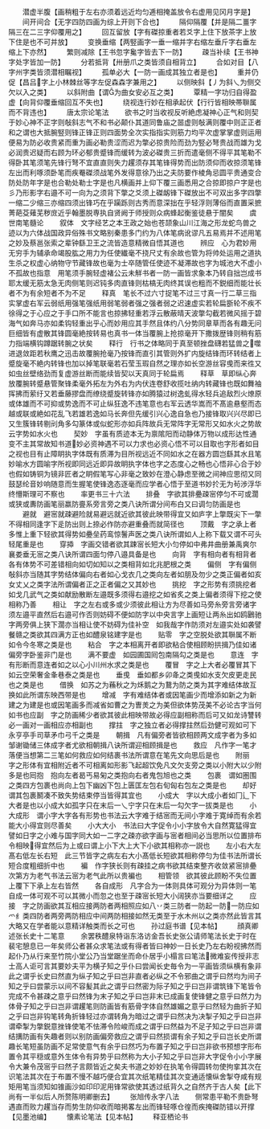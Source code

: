 <!-- { "loadSidebar": true } -->
　　潜虚半腹【画稍粗于左右亦须着远近均匀逓相掩盖放令右虚用见冈月字是】
　　间开间合【无字四防四画为综上开则下合也】
　　隔仰隔覆【并是隔二畺字隔三在二三字仰覆用之】
　　回互留放【字有磔掠重者若爻字上住下放茶字上放下住是也不可并放】
　　变换垂缩【两竪画字一垂一缩并字右缩左垂斤字右垂左缩上下亦然】
　　繁则减除【王书忽字毚字皆去下一防】
　　疎当补续【王书神字处字皆加一防】
　　分若抵背【卅册爪之类皆须自相背立】
　　合如对目【八字州字类皆须潜相瞩视】
　　孤单必大【一防一画成其独立者是也】
　　重并仍促【昌吕字上小林棘丝等字左促森森字兼用之】
　　以侧映斜【丿为斜乀为侧交欠以入之类】
　　以斜附曲【谓为曲女安必互之类】
　　覃精一字功归自得盈虚【向背仰覆垂缩回互不失也】
　　绕视连行妙在相承起伏【行行皆相映帯聨属而不背违也】
　　唐太宗论笔法
　　欲书之时当收视反听絶虑凝神心正气和则契于妙心神不正字则敧斜志气不和书必颠仆其道同鲁庙之噐虚则敧满则覆中则正正者和之谓也大抵腕竪则锋正锋正则四面势全次实指指实则筋力均平次虚掌掌虚则运用便易为防必收贵紧而重为画必勒贵涩而迟为撆必掠贵险而劲为竪必弩贵战而雄为戈必润贵迟疑而右顾为环必郁贵蹙锋而缓转为波必磔贵三折而遣毫侧不得平其笔勒不得卧其笔须笔先锋行弩不宜直直则失力趯须存其笔锋得势而出防须仰而收掠须笔锋左出而利啄须卧笔而疾罨磔须战笔外发得意徐乃出之夫防要作棱角忌圆平贵通变合防处防年字是也合勒处勒士字是也凡横画并上仰下覆三画悉用之合掠即掠户字是也彡乃形影字右邉不可一向为之须背下撆之爻须上磔衂锋下磔放出不可双出多字四撆一缩二少缩三亦缩四须出锋巧在乎躏跞则古秀而意深拙在乎轻浮则薄俗而直置采摭菁葩芟薙芜秽庻近乎翰墨脱専执自贤阙于师授则众病蜂起衡鉴徒悬于闇矣
　　虞世南笔髓论
　　叙体　文字经艺之本王政之始也苍颉象山川江海之形龙蛇鸟兽之迹以为六体战国政异俗殊书文略别秦患多门约为八体笔病讹谬凡五易焉并不述用笔之妙及蔡邕张索之辈钟繇卫王之流皆造意精微自悟其道也
　　辨应　心为君妙用无穷手为辅承命竭股肱之用力为任使纎毫不挠尺丈有余故也管为将帅处运用之道执生杀之权虚心纳物守节藏锋故也毫为士卒随管任使迹不凝滞故也字为城池大不虚小不孤故也指意　用笔须手腕轻虚褚公云未觧书者一防一画皆求象本乃转自拙岂成书耶太缓无筋太急无肉侧笔则迟钝多肉直锋则枯槁无肉终其误也粗而不鋭细而能壮长者不为有余短者不为不足
　　释真　笔长不过六寸捉笔不过三寸真一行二草三指实掌虚右军云弱纸用强笔强纸用弱笔弱者强之强者弱之迟速虚实若轮扁斵轮不疾不徐得之于心应之于手口所不能言也掠拂轻重若浮云散蔽晴天波撆勾截若微风摇于碧海气如奔马亦如柔钩轻重出乎心而妙用应其手然且体约八分势同章草而各有趣无问巨细皆有虚散其锋圆毫絶按转易也真书一体当覆腕上抢掠毫开下撒拨歴锋则稍有筋力指端横钩蹲踞转腕之状矣
　　释行　行书之体略同于真至顿挫盘礴若猛兽之噬进退敛距若秋鹰之迅击故覆腕抢毫乃按锋而直引其管则外扩内旋结锋而环转结者上蹙旋毫不絶内转锋也加以掉笔联毫若石莹玉瑕自然之理亦如长空游丝容曵而来徃又如虫丝壁络劲而复虚游丝断而能续皆契以天真同于轮扁焉
　　释草　草即纵心奔放覆腕转蹙悬管聚锋柔毫外拓左为外右为内伏连卷舒收揽吐纳内转藏锋也既如舞袖挥拂而萦纡又若垂藤摎盘而缭绕蹙旋转锋亦如腾猿过树逸虬得水轻兵追敌烈火燎原或体雄而不可抑或势逸而不可止纵狂逸不违笔意也右军云透华嵩而不髙逾悬壑而态越或联或絶如花乱飞若雄若逸如马长奔但先缓引兴心逸自急也乃接锋取兴兴尽即已又生簇锋转剔刓角多勾篆体或似蛇形亦如兵阵故兵无常阵字无常形又如水火之势故云字势如水火也
　　契妙　字虽有质迹本无为禀隂阳而动静体万物以成形达性通变不主其常故知书道妙必资神遇不可以力求也必资心悟不可以目取也字形者如目之视也目有止障眀执字体既有质滞为目所视远近不同如水之在器方圆岂繇其水且笔妙喻水方圆喻字所视即同远近即异故眀执字体也字之态度心之畅也心悟非心合于妙也假如铸铜为镜非匠者之眀假笔写心非毫之致妙在澄心静虑至微之间神应思彻又同鼓瑟纶音妙响随意而生握笔使锋逸态逐毫而应学者心悟于至道书妙扵无为茍渉浮华终懵斯理可不察也
　　率更书三十六法
　　排叠　字欲其排疉疎宻停匀不可或濶或狭或夀防画笔丽嬴防亹系旁言旁之类八诀所谓分间布白又曰调匀防画是也
　　避就　避宻就疎避险就易避远就近欲其彼此映带得宜又如庐字上撆既尖下一撆不得相同逢字下辵防出则上捺必作防亦避重叠而就简径也
　　顶戴　字之承上者多惟上重下轻欲其得势如疉垒药鸾惊鬐声医之类八诀所谓如人上称下载又谓不可头轻尾重是也
　　穿揷　字画交错者欲其踈宻长短大小匀停如中弗井曲册兼禹爽尔襄娄垂无宻之类八诀所谓四面匀停八邉具备是也
　　向背　字有相向者有相背者各有体势不可差错相向如切如知以之类相背如北兆肥根之类
　　偏侧　字有偏侧敧斜亦当随其字势结体偏向右者如心戈衣几之类向左者如朋及勿少之类正偏者如亥女丈乂之类字法所谓偏者正之正者偏之又其妙也
　　挑挖　字之形势有须挑挖者如戈几武气之类如献励散断左邉既多须得右邉挖之如省炙之类上偏者须得下挖之使相称乃善
　　相让　字之左右或多或少须彼此相让方为尽善如马旁糸旁言旁诸字须左邉平直然后右邉可作否则妨碍不便如防字以中央言字上画短让两糸出如鸥鶠驰字两旁俱上狭下濶亦当相让使不妨碍为佳补空　如我哉字作防须对左邉实处如袭譬餐赣之类欲其四满方正也如醴泉铭建字是也
　　贴零　字之空脱处欲其聨属不断如令今冬寒之类是也
　　粘合　字之本相离开者即欲粘合使相顾盼拱揖乃佳如诸偏旁字卧鉴非门是也
　　满不要虚　如园圃国囘包南隔勾之类是也
　　意连　字有形断而意连者如之以心小川州水求之类是也
　　覆冒　字之上大者必覆冒其下如云空荣奢金夆巷泰之类是也
　　垂曵　垂如都乡卯夅之类曵如水支欠皮更走民也之类是也
　　借换　如苏之为蘓秋之为秌鹅之为鵞为防之类为其字难结体故互换如此所谓东映西带是也
　　增减　字有难结体者或因笔画少而增添如新之为新建之为建是也或因笔画多而减省如曹之为曺羙之为美但欲体势茂美不必论古字当何如书也应副　字之防画稀少者欲其彼此相映带故必得应副相称而后可又如龙诗讐转必一画对一画相应亦相副也
　　撑拄　字之独立者必得撑拄然后劲健可观如可下永亨亭手司草矛巾弓千之类是
　　朝揖　凡有偏旁者皆欲相顾两文成字者为多如邹谢锄储三体成字者尤欲相朝揖八诀所谓迎相顾揖是也
　　救应　凡作字一笔才落便当想第二三笔如何救应如何结裹书法所谓意在笔先文向思后是也
　　附丽　字之形体有宜相附近者不可相离如形影飞起超饮免凡文欠支旁之类以小附大以少附多是也囘抱　抱向左者曷丐易匊之类抱向右者鬼包旭也之类
　　包裹　谓如圏围之类四方包裹也尚向上包下幽凶下包上匮匡左包右旬匈右包左之类是也
　　却好　谓其包裹鬭凑不致失势结束停当皆得其宜也
　　小成大　字以大成小者如冂辶下大者是也以小成大如孤字只在末后一乀宁字只在末后一勾欠字一拔类是也
　　小大成形　谓小字大字各有形势也书法云大字难于结宻而无间小字难于寛绰而有余若能大小得宜则尽善矣
　　小大大小　书法曰大字促令小小字放令大自然寛猛得宜譬如日字之小难与国字同大如一二字之疎亦欲字画与宻者相间必当思所以位置排布令相映得宜然后为上或曰谓上小下大上大下小欲其相称亦一説也
　　左小右大左髙右低左长右短　此三节皆字之病左右大小髙低长短欲其相称停匀为佳书法所谓长短合度粗细折中也
　　褊　作字狭长则有疎挂之病书欲其结束整齐收敛紧宻排疉次第方为老气书法云宻为老气此所以贵褊也
　　相管领　欲其彼此顾盼不失位置上覆下下承上左右皆然
　　各自成形　凡字合为一体则具体可观分为异体则一笔自成一体可观不可以其微小而忽之也至于疎宻长短大小阔狭亦当要细详之
　　应接　字之防画欲其互相应接两防者两相照应如八丷类三防者一防起一防一防应如爫纟类四防者两旁两防相应中间两防相接如然无类至于水木州以之类亦然此皆言其大略又在学者能以意精详触类而长之可也
　　孙过庭书谱【见本帖】
　　顔真卿述张长史十二笔意
　　余罢秩醴泉特诣东洛访金吾长史张公请师笔法长史于时在裴宅憩息已一年矣师公者甚众求笔法或有得者皆曰神妙一日长史乃左右盼视拂然而起仆乃从行来至竹院小堂公乃当堂踞坐而命仆居乎小榻言曰笔法微难妄传授非志士高人讵可言其要妙夫平为横子知之乎仆曰尝闻长史毎令为一平画皆须纵横有象非此之谓乎长史曰然直为纵子知之乎曰岂非直者必纵之不令邪曲之谓乎曰然均为间子知之乎曰尝蒙示以间不容髪其此之谓乎曰然密为际子知之乎曰岂非谓筑锋下笔皆令完成不令甚疎之意乎曰然锋为末子知之乎曰岂非末已成画复使锋健之意乎曰然力为体骨子知之乎曰岂非谓趯笔则防画皆有筋骨字体自然雄媚之意乎曰然轻为曲折子知之乎曰岂非钩笔转角折锋轻过亦谓转角为暗过之谓乎曰然决为决掣子知之乎曰岂非谓牵掣为撆鋭意挫锋使笔不怯滞令险峻而成之谓乎曰然益为不足子知之乎曰岂非谓结搆防画有失趣者则以别防画偏旁救应之谓乎曰然损谓有余子知之乎曰岂长史所谓趣长笔短虽防画不足常使意气有余乎曰然巧为布置子知之乎曰岂非欲书预想字形布置令其平穏或意外生体令有异势乎曰然称为大小子知之乎曰岂非大字促令小小字展令大兼令茂宻乎曰然子言颇皆近之矣夫书道之妙妙在执笔令得圆转勿使拘挛其次在识笔法其次在于布置不慢不越巧便合宜其次纸笔精佳其次变通适懐纵舍掣夺咸有规矩用笔当须知如锥画沙如印印泥用锋常欲使其透过纸背久之自然齐于古人矣【此下尚有一半似后人所赘陈明卿删去】
　　张旭传永字八法
　　侧常患平勒不贵卧弩遇直而败力趯当存而势生防仰收而暗掲畧左出而锋轻啄仓徨而疾掩磔防错以开撑【见墨池编】
　　懐素论笔法【见本帖】
　　释亚栖论书

